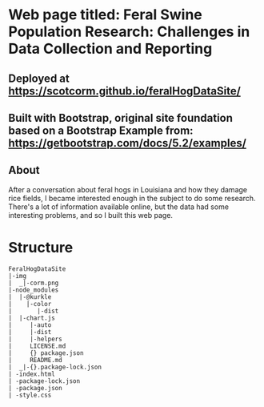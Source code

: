 # Web page titled: Feral Swine Population Research: Challenges in Data Collection and Reporting
## Deployed at https://scotcorm.github.io/feralHogDataSite/
## Built with Bootstrap, original site foundation based on a Bootstrap Example from: https://getbootstrap.com/docs/5.2/examples/

## About
After a conversation about feral hogs in Louisiana and how they damage rice fields, I became interested enough in the subject to do some research.  
There's a lot of information available online, but the data had some interesting problems, and so I built this web page.  


# Structure

```
FeralHogDataSite
|-img
|  _|-corm.png
|-node_modules
|  |-@kurkle
|    |-color
|       |-dist
|  |-chart.js
|     |-auto
|     |-dist
|     |-helpers
|     LICENSE.md
|     {} package.json
|     README.md
|  _|-{}.package-lock.json
| -index.html
| -package-lock.json
| -package.json
| -style.css
```



 
